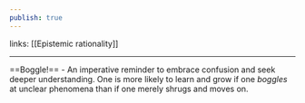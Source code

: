 ```yaml
---
publish: true
---
```

links: [[Epistemic rationality]]

---

==Boggle!== - An imperative reminder to embrace confusion and seek deeper understanding. One is more likely to learn and grow if one _boggles_ at unclear phenomena than if one merely shrugs and moves on.